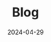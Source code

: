 ---
title: Blog
date: 2024-04-29
hide_date: true
reading_time: false # Show estimated reading time?

share: false  # Show social sharing links?
profile: false  # Show author profile?
comments: false  # Show comments?

# Optional header image (relative to `assets/media/` folder).
header:
  caption: ""
  image: ""
---